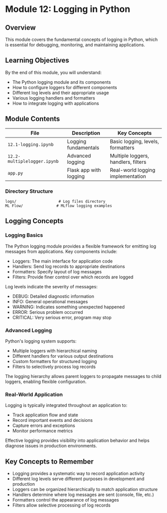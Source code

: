 # Module 12: Logging in Python

## Overview

This module covers the fundamental concepts of logging in Python, which is essential for debugging, monitoring, and maintaining applications.

## Learning Objectives

By the end of this module, you will understand:
- The Python logging module and its components
- How to configure loggers for different components
- Different log levels and their appropriate usage
- Various logging handlers and formatters
- How to integrate logging with applications

## Module Contents

| File | Description | Key Concepts |
|------|-------------|--------------|
| `12.1-logging.ipynb` | Logging fundamentals | Basic logging, levels, formatters |
| `12.2-multiplelogger.ipynb` | Advanced logging | Multiple loggers, handlers, filters |
| `app.py` | Flask app with logging | Real-world logging implementation |

### Directory Structure
```
logs/                   # Log files directory
ML Flow/               # MLflow logging examples
```

## Logging Concepts

### Logging Basics

The Python logging module provides a flexible framework for emitting log messages from applications. Key components include:
- Loggers: The main interface for application code
- Handlers: Send log records to appropriate destinations
- Formatters: Specify layout of log messages
- Filters: Provide finer control over which records are logged

Log levels indicate the severity of messages:
- DEBUG: Detailed diagnostic information
- INFO: General operational messages
- WARNING: Indicates something unexpected happened
- ERROR: Serious problem occurred
- CRITICAL: Very serious error, program may stop

### Advanced Logging

Python's logging system supports:
- Multiple loggers with hierarchical naming
- Different handlers for various output destinations
- Custom formatters for structured logging
- Filters to selectively process log records

The logging hierarchy allows parent loggers to propagate messages to child loggers, enabling flexible configuration.

### Real-World Application

Logging is typically integrated throughout an application to:
- Track application flow and state
- Record important events and decisions
- Capture errors and exceptions
- Monitor performance metrics

Effective logging provides visibility into application behavior and helps diagnose issues in production environments.

## Key Concepts to Remember

- Logging provides a systematic way to record application activity
- Different log levels serve different purposes in development and production
- Loggers can be organized hierarchically to match application structure
- Handlers determine where log messages are sent (console, file, etc.)
- Formatters control the appearance of log messages
- Filters allow selective processing of log records